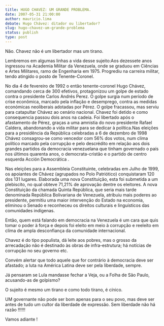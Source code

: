 ```yaml
---
title: HUGO CHAVEZ: UM GRANDE PROBLEMA.
date: 2007-05-31 21:00:00
author: mauricio.lima
debate: Hugo Chávez: ditador ou libertador?
slug: hugo-chavez-um-grande-problema
status: publish 
type: post
---
```


Não. Chavez não é um libertador mas um tirano.  

Lembremos em algumas linhas a vida desse sujeito:Aos dezessete anos ingressou na Academia Militar da Venezuela, onde se graduou em Ciências e Artes Militares, ramo de Engenharia em 1975. Progrediu na carreira militar, tendo atingido o posto de Tenente-Coronel.  

No dia 4 de fevereiro de 1992 o então tenente-coronel Hugo Chávez, comandando cerca de 300 efetivos, protagonizou um golpe de estado contra o presidente Carlos Andrés Perez. O golpe surgia num período de crise econômica, marcado pela inflação e desemprego, contra as medidas económicas neoliberais adotadas por Pérez. O golpe fracassou, mas serviu para catapultar Chávez ao cenário nacional. Chavez foi detido e como consequencia passou dois anos na cadeia. Foi libertado após o afastamento de Pérez, graças a uma amnistia do novo presidente Rafael Caldera, abandonando a vida militar para se dedicar à política.Nas eleições para a presidência da República celebradas a 6 de dezembro de 1998 Chávez consagrou-se como vencedor com 56% dos votos, num clima político marcado pela corrupção e pelo descrédito em relação aos dois grandes partidos da democracia venezuelana que tinham governado o país nos últimos quarenta anos, o democrata-cristão e o partido de centro esquerda Acción Democrática .  

Nas eleições para a Assembleia Constituinte, celebradas em Julho de 1999, os apoiantes de Chávez (agrupados no Polo Patriótico) conquistaram 120 dos 131 lugares. Elaborada uma nova Constituição, esta foi submetida a um plebiscito, no qual obteve 71,21% de aprovação dentre os eleitores. A nova Constituição da chamada Quinta República, que seria mais tarde denominada República Bolivariana de Venezuela, atribuiu mais poderes ao presidente, permitiu uma maior intervenção do Estado na economia, eliminou o Senado e reconheceu os direitos culturais e linguísticos das comunidades indígenas.  

Então, quem está falando em democracia na Venezuela é um cara que quis tomar o poder à força e depois foi eleito em meio à corrupção e reeleito em clima de ampla desconfiança da comunidade internacional.  

Chavez é do tipo populista, dá leite aos pobres, mas o grosso da arrecadação não é destinado às obras de infra-estrutura; há notícias de corrupção no seu governo etc.  

Convém alertar que todo aquele que for contrário à democracia deve ser afastado; a luta na América Latina deve ser pela liberdade, sempre.  

Já pensaram se Lula mandasse fechar a Veja, ou a Folha de São Paulo, acusando-as de golpismo?  

O sujeito é mesmo um tirano e como todo tirano, é cínico.  

UM governante não pode ser bom apenas para o seu povo, mas deve ser antes de tudo um cultor da liberdade de expressão. Sem liberdade não há razão !!!!!!  

Vamos adiante !

